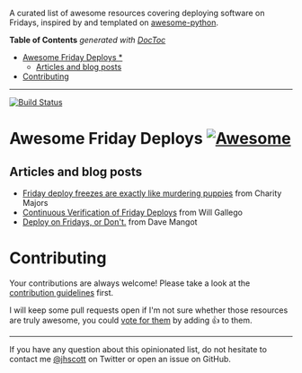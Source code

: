 A curated list of awesome resources covering deploying software on Fridays, inspired by
and templated on [awesome-python](https://github.com/vinta/awesome-python).

<!-- prettier-ignore-start -->

<!-- START doctoc generated TOC please keep comment here to allow auto update -->
<!-- DON'T EDIT THIS SECTION, INSTEAD RE-RUN doctoc TO UPDATE -->
**Table of Contents**  *generated with [DocToc](https://github.com/thlorenz/doctoc)*

- [Awesome Friday Deploys *](#awesome-friday-deploys-)
  - [Articles and blog posts](#articles-and-blog-posts)
- [Contributing](#contributing)

<!-- END doctoc generated TOC please keep comment here to allow auto update -->

<!-- prettier-ignore-end -->

---

[![Build Status](https://travis-ci.org/snakescott/awesome-tech-postmortems.svg?branch=master)](https://travis-ci.org/snakescott/awesome-tech-postmortems)

# Awesome Friday Deploys [![Awesome](https://cdn.rawgit.com/sindresorhus/awesome/d7305f38d29fed78fa85652e3a63e154dd8e8829/media/badge.svg)](https://github.com/sindresorhus/awesome)

## Articles and blog posts

- [Friday deploy freezes are exactly like murdering puppies](https://charity.wtf/2019/05/01/friday-deploy-freezes-are-exactly-like-murdering-puppies/)
  from Charity Majors
- [Continuous Verification of Friday Deploys](http://willgallego.com/2019/08/23/continuous-verification-of-friday-deploys/)
  from Will Gallego
- [Deploy on Fridays, or Don't.](https://hackernoon.com/deploy-on-fridays-or-dont-qg2y32jk)
  from Dave Mangot

# Contributing

Your contributions are always welcome! Please take a look at the
[contribution guidelines](https://github.com/snakescott/awesome-friday-deploys/blob/master/CONTRIBUTING.md)
first.

I will keep some pull requests open if I'm not sure whether those resources are truly
awesome, you could
[vote for them](https://github.com/snakescott/awesome-friday-deploys/pulls) by adding
:+1: to them.

---

If you have any question about this opinionated list, do not hesitate to contact me
[@jhscott](https://twitter.com/jhscott) on Twitter or open an issue on GitHub.
